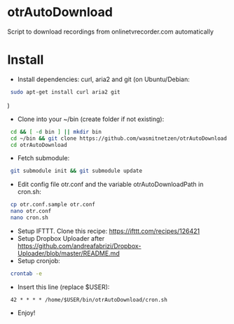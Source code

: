 otrAutoDownload
===============

Script to download recordings from onlinetvrecorder.com automatically



Install
=======
* Install dependencies: curl, aria2 and git (on Ubuntu/Debian: 

```bash
 sudo apt-get install curl aria2 git
```

)
* Clone into your ~/bin (create folder if not existing): 

```bash
 cd && [ -d bin ] || mkdir bin
 cd ~/bin && git clone https://github.com/wasmitnetzen/otrAutoDownload.git
 cd otrAutoDownload
```

* Fetch submodule:

```bash
 git submodule init && git submodule update
```

* Edit config file otr.conf and the variable otrAutoDownloadPath in cron.sh:

```bash
 cp otr.conf.sample otr.conf
 nano otr.conf
 nano cron.sh
```

* Setup IFTTT. Clone this recipe: https://ifttt.com/recipes/126421
* Setup Dropbox Uploader after https://github.com/andreafabrizi/Dropbox-Uploader/blob/master/README.md
* Setup cronjob:

```bash
 crontab -e
```

* Insert this line (replace $USER):

```
 42 * * * * /home/$USER/bin/otrAutoDownload/cron.sh
```

* Enjoy!
